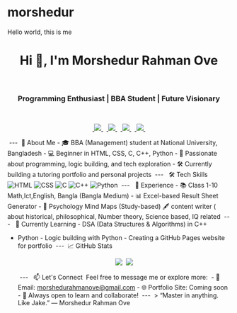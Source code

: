 # morshedur
Hello world, this is me 
‎<h1 align="center">Hi 👋, I'm Morshedur Rahman Ove</h1>
‎<h3 align="center">Programming Enthusiast | BBA Student | Future Visionary</h3>
‎
‎<p align="center">
‎  <a href="https://facebook.com/murshid.abn.s.rhmn" target="_blank">
‎    <img src="https://img.shields.io/badge/Facebook-1877F2?style=for-the-badge&logo=facebook&logoColor=white" />
‎  </a>
‎  <a href="https://www.instagram.com/ovzzz333?igsh=N2p5dmN4NXd5OHg0" target="_blank">
‎    <img src="https://img.shields.io/badge/Instagram-E4405F?style=for-the-badge&logo=instagram&logoColor=white" />
‎  </a>
‎  <a href="https://letterboxd.com/blue_ovzzz/" target="_blank">
‎    <img src="https://img.shields.io/badge/Letterboxd-181818?style=for-the-badge&logo=letterboxd&logoColor=white" />
‎  </a>
‎  <a href="https://www.linkedin.com/in/morshedur-rahman-ove-6a0941356?utm_source=share&utm_campaign=share_via&utm_content=profile&utm_medium=android_app" target="_blank">
‎    <img src="https://img.shields.io/badge/LinkedIn-0A66C2?style=for-the-badge&logo=linkedin&logoColor=white" />
‎  </a>
‎</p>
‎
‎---
‎
‎🧠 About Me
‎- 🎓 BBA (Management) student at National University, Bangladesh
‎- 💻 Beginner in HTML, CSS, C, C++, Python
‎- 🚀 Passionate about programming, logic building, and tech exploration
‎- 🛠 Currently building a tutoring portfolio and personal projects
‎
‎---
‎
‎ 🛠️ Tech Skills
‎![HTML](https://img.shields.io/badge/HTML-E34F26?style=for-the-badge&logo=html5&logoColor=white)
‎![CSS](https://img.shields.io/badge/CSS-1572B6?style=for-the-badge&logo=css3&logoColor=white)
‎![C](https://img.shields.io/badge/C-00599C?style=for-the-badge&logo=c&logoColor=white)
‎![C++](https://img.shields.io/badge/C%2B%2B-00599C?style=for-the-badge&logo=cplusplus&logoColor=white)
‎![Python](https://img.shields.io/badge/Python-3776AB?style=for-the-badge&logo=python&logoColor=white)
‎
‎---
‎
‎ 🚧 Experience 
‎- 📚 Class 1-10 Math,Ict,English, Bangla (Bangla Medium)
‎- 📊 Excel-based Result Sheet Generator
‎- 🧠 Psychology Mind Maps (Study-based)
🖋️ content writer ( about historical, philosophical, Number theory, Science based, IQ related 
‎
‎---
‎
‎ 🌱 Currently Learning
‎- DSA (Data Structures & Algorithms) in C++
- Python 
‎- Logic building with Python
‎- Creating a GitHub Pages website for portfolio
‎
‎---
‎
‎📈 GitHub Stats
‎
‎<p align="center">
‎  <img src="https://github-readme-stats.vercel.app/api?username=yourusername&show_icons=true&theme=radical" />
‎  <img src="https://github-readme-stats.vercel.app/api/top-langs/?username=yourusername&layout=compact&theme=radical" />
‎</p>
‎
‎---
‎
‎ 📫 Let's Connect
‎
‎Feel free to message me or explore more:
‎
‎- 📧 Email: morshedurahmanove@gmail.com
‎- 🌐 Portfolio Site: Coming soon
‎- 💬 Always open to learn and collaborate!
‎
‎---
‎
‎> “Master in anything. Like Jake.” — Morshedur Rahman Ove
